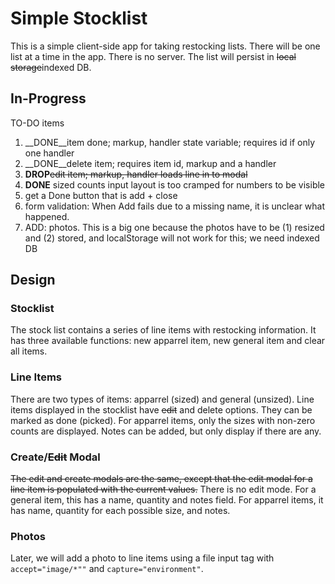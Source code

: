 # Simple Stocklist

This is a simple client-side app for taking restocking lists. 
There will be one list at a time in the app. There is no server.
The list will persist in ~~local storage~~indexed DB.

## In-Progress

TO-DO items

1. __DONE__item done; markup, handler state variable; requires id if only one handler
2. __DONE__delete item; requires item id, markup and a handler
3. __DROP__~~edit item; markup, handler loads line in to modal~~
4. __DONE__ sized counts input layout is too cramped for numbers to be visible
5. get a Done button that is add + close
6. form validation: When Add fails due to a missing name, it is unclear what happened.
7. ADD: photos. This is a big one because the photos have to be (1) resized and (2) stored, and localStorage will not work for this; we need indexed DB

## Design

### Stocklist

The stock list contains a series of line items with restocking information.
It has three available functions: new apparrel item, new general item and clear all items.

### Line Items

There are two types of items: apparrel (sized) and general (unsized).
Line items displayed in the stocklist have ~~edit~~ and delete options.
They can be marked as done (picked).
For apparrel items, only the sizes with non-zero counts are displayed.
Notes can be added, but only display if there are any.

### Create/~~Edit~~ Modal
~~The edit and create modals are the same,
except that the edit modal for a line item is populated with the current values.~~
There is no edit mode.
For a general item, this has a name, quantity and notes field. 
For apparrel items, it has name, quantity for each possible size, and notes.


### Photos
Later, we will add a photo to line items using a file input tag with `accept="image/*""` and `capture="environment"`.
